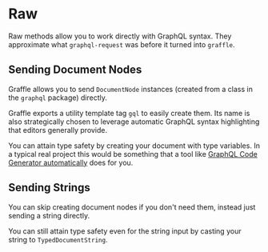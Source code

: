 # Raw

<!--@include: @/_snippets/example-links/raw.md-->

Raw methods allow you to work directly with GraphQL syntax. They approximate what `graphql-request` was before it turned into `graffle`.

## Sending Document Nodes

<!--@include: @/_snippets/example-links/rawDocumentNode.md-->

Graffle allows you to send `DocumentNode` instances (created from a class in the `graphql` package) directly.

Graffle exports a utility template tag `gql` to easily create them. Its name is also strategically chosen to leverage automatic GraphQL syntax highlighting that editors generally provide.

You can attain type safety by creating your document with type variables. In a typical real project this would be something that a tool like [GraphQL Code Generator automatically](https://the-guild.dev/graphql/codegen) does for you.

## Sending Strings

<!--@include: @/_snippets/example-links/rawString.md-->

You can skip creating document nodes if you don't need them, instead just sending a string directly.

You can still attain type safety even for the string input by casting your string to `TypedDocumentString`.
